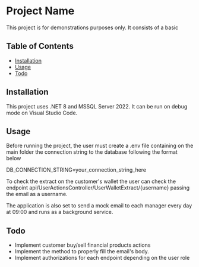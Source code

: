 # Project Name

This project is for demonstrations purposes only. It consists of a basic 

## Table of Contents

- [Installation](#installation)
- [Usage](#usage)
- [Todo](#todo)

## Installation

This project uses .NET 8 and MSSQL Server 2022.
It can be run on debug mode on Visual Studio Code.

## Usage

Before running the project, the user must create a .env file containing on the main folder the connection string to the database following the format below

DB_CONNECTION_STRING=your_connection_string_here

To check the extract on the customer's wallet the user can check the endpoint api/UserActionsController/UserWalletExtract/{username} passing the email as a username.

The application is also set to send a mock email to each manager every day at 09:00 and runs as a background service.

## Todo

- Implement customer buy/sell financial products actions
- Implement the method to properly fill the email's body.
- Implement authorizations for each endpoint depending on the user role

